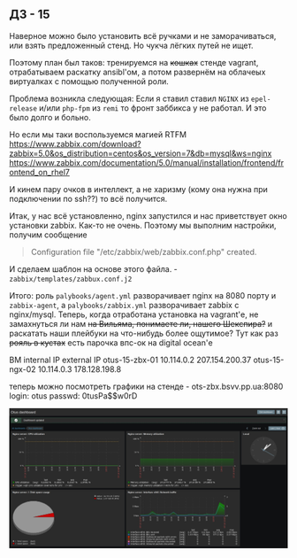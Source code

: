 ## ДЗ - 15  

Наверное можно было установить всё ручками и не заморачиваться, или взять предложенный стенд.
Но чукча лёгких путей не ищет.

Поэтому план был таков: тренируемся на ~~кошках~~ стенде vagrant, отрабатываем раскатку ansibl'ом, 
а потом развернём на облачеых виртуалках с помощью полученной роли.

Проблема возникла следующая:
Если я ставил ставил `NGINX` из `epel-release` и/или `php-fpm` из `remi`
то фронт заббикса у не работал. И это было долго и больно.

Но если мы таки воспользуемся магией RTFM
https://www.zabbix.com/download?zabbix=5.0&os_distribution=centos&os_version=7&db=mysql&ws=nginx
https://www.zabbix.com/documentation/5.0/manual/installation/frontend/frontend_on_rhel7

И кинем пару очков в интеллект, а не харизму (кому она нужна при подключении по ssh??) то всё получится.

Итак, у нас всё установленно, nginx запустился и нас приветствует окно установки zabbix.
Как-то не очень. Поэтому мы выполним настройки, получим сообщение

> Configuration file "/etc/zabbix/web/zabbix.conf.php" created.  

И сделаем шаблон на основе этого файла. - `zabbix/templates/zabbux.conf.j2`

Итого:
роль `palybooks/agent.yml` разворачивает nginx на 8080 порту и `zabbix-agent`,
а `palybooks/zabbix.yml` разворачивает zabbix с nginx/mysql.
Теперь, когда отработана установка на vagrant'е, не замахнуться ли нам 
~~на Вильяма, понимаете ли, нашего Шекспира?~~ и раскатать наши плейбуки на
что-нибудь более ощутимое? Тут как раз ~~рояль в кустах~~ есть парочка впс-ок на digital ocean'е

ВМ              internal IP external IP
otus-15-zbx-01  10.114.0.2  207.154.200.37
otus-15-ngx-02  10.114.0.3  178.128.198.8

теперь можно посмотреть графики на стенде - ots-zbx.bsvv.pp.ua:8080
login:  otus
passwd: 0tusPa$$w0rD

![Скрин дашборда zabbix](zabbix_screenshot.jpg)